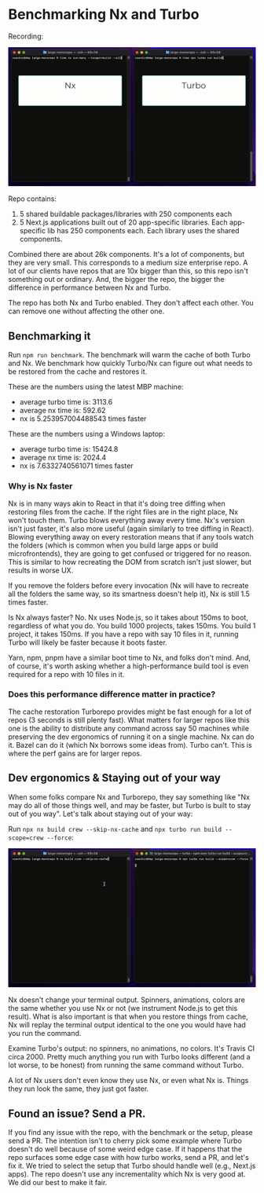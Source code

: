 # Benchmarking Nx and Turbo

Recording:

![nx-turbo-recording](./readme-assets/turbo-nx-perf.gif)

Repo contains:

1. 5 shared buildable packages/libraries with 250 components each
2. 5 Next.js applications built out of 20 app-specific libraries. Each app-specific lib has 250 components each. Each library uses the shared components.

Combined there are about 26k components. It's a lot of components, but they are very small. This corresponds to a medium size enterprise repo. A lot of our clients have repos that are 10x bigger than this, so this repo isn't something out or ordinary. And, the bigger the repo, the bigger the difference in performance between Nx and Turbo.

The repo has both Nx and Turbo enabled. They don't affect each other. You can remove one without affecting the other one.

## Benchmarking it

Run `npm run benchmark`. The benchmark will warm the cache of both Turbo and Nx. We benchmark how quickly Turbo/Nx can figure out what needs to be restored from the cache and restores it.

These are the numbers using the latest MBP machine:
- average turbo time is: 3113.6
- average nx time is: 592.62
- nx is 5.253957004488543 times faster

These are the numbers using a Windows laptop:
- average turbo time is: 15424.8
- average nx time is: 2024.4
- nx is 7.6332740561071 times faster

### Why is Nx faster

Nx is in many ways akin to React in that it's doing tree diffing when restoring files from the cache. If the right files are in the right place, Nx won't touch them. Turbo blows everything away every time. Nx's version isn't just faster, it's also more useful (again similarly to tree diffing in React). Blowing everything away on every restoration means that if any tools watch the folders (which is common when you build large apps or build microfrontends), they are going to get confused or triggered for no reason. This is similar to  how recreating the DOM from scratch isn't just slower, but results in worse UX.

If you remove the folders before every invocation (Nx will have to recreate all the folders the same way, so its smartness doesn't help it), Nx is still 1.5 times faster.

Is Nx always faster? No. Nx uses Node.js, so it takes about 150ms to boot, regardless of what you do. You build 1000 projects, takes 150ms. You build 1 project, it takes 150ms. If you have a repo with say 10 files in it, running Turbo will likely be faster because it boots faster.

Yarn, npm, pnpm have a similar boot time to Nx, and folks don't mind. And, of course, it's worth asking whether a high-performance build tool is even required for a repo with 10 files in it.


### Does this performance difference matter in practice?

The cache restoration Turborepo provides might be fast enough for a lot of repos (3 seconds is still plenty fast). What matters for larger repos like this one is the ability to distribute any command across say 50 machines while preserving the dev ergonomics of running it on a single machine. Nx can do it. Bazel can do it (which Nx borrows some ideas from). Turbo can't. This is where the perf gains are for larger repos.


## Dev ergonomics & Staying out of your way

When some folks compare Nx and Turborepo, they say something like "Nx may do all of those things well, and may be faster, but Turbo is built to stay out of you way". Let's talk about staying out of your way:

Run `npx nx build crew --skip-nx-cache` and `npx turbo run build --scope=crew --force`:

![terminal outputs](./readme-assets/turbo-nx-terminal.gif)

Nx doesn't change your terminal output. Spinners, animations, colors are the same whether you use Nx or not (we instrument Node.js to get this result). What is also important is that when you restore things from cache, Nx will replay the terminal output identical to the one you would have had you run the command.

Examine Turbo's output: no spinners, no animations, no colors. It's Travis CI circa 2000. Pretty much anything you run with Turbo looks different (and a lot worse, to be honest) from running the same command without Turbo.

A lot of Nx users don't even know they use Nx, or even what Nx is. Things they run look the same, they just got faster.


## Found an issue? Send a PR.

If you find any issue with the repo, with the benchmark or the setup, please send a PR. The intention isn't to cherry pick some example where Turbo doesn't do well because of some weird edge case. If it happens that the repo surfaces some edge case with how turbo works, send a PR, and let's fix it. We tried to select the setup that Turbo should handle well (e.g., Next.js apps). The repo doesn't use any incrementality which Nx is very good at. We did our best to make it fair.
